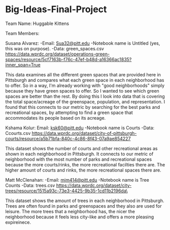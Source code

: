 # Big-Ideas-Final-Project
Team Name: Huggable Kittens 

Team Members: 

Susana Alvarez: 
-Email: Sua32@pitt.edu
-Notebook name is Untitled (yes, this was on purpose). 
-Data: green_spaces.csv https://data.wprdc.org/dataset/operations-green-spaces/resource/5cf7163b-f76c-47ef-b48d-a16366ac1835?inner_span=True 

This data examines all the different green spaces that are provided here in Pittsburgh and compares what each green space in each neighborhood has to offer. So in a way, I'm already working with "good neighborhoods" simply because they have green spaces to offer. So I wanted to see which green spaces are better than the rest. By doing this I look into data that is covering the total space/acreage of the greenspace, population, and representation.  I found that this connects to our metric by searching for the best parks and recreational spaces, by attempting to find a green space that accommodates its people based on its acreage. 

Kshama Kolur:
Email: ksk60@pitt.edu
-Notebook name is Courts
-Data: Ccourts.csv https://data.wprdc.org/dataset/city-of-pittsburgh-courts/resource/a5b71bfa-840c-4c86-8f43-07a9ae854227

This dataset shows the number of courts and other recreational areas as shown in each neighborhood in Pittsburgh. It connects to our metric of neighborhood with the most number of parks and recreational spaces because the more courts/rinks, the more recreational facilties there are. The higher amount of courts and rinks, the more recreational spaces there are.

Matt McClenahan:
-Email: mjm414@pitt.edu
-Notebook name is Tree Counts
-Data: trees.csv https://data.wprdc.org/dataset/city-trees/resource/1515a93c-73e3-4425-9b35-1cd11b2196da\

This dataset shows the amount of trees in each neighborhood in Pittsburgh. Trees are often found in parks and greenspaces and they also are used for leisure. The more trees that a neighborhood has, the nicer the neighborhood because it feels less city-like and offers a more pleasing expireinece.
